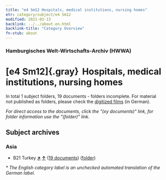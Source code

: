 ```yaml
---
title: "e4 Sm12 Hospitals, medical institutions, nursing homes"
etr: category/subject/e4 Sm12
modified: 2021-03-13
backlink: ../../about.en.html
backlink-title: "Category Overview"
fn-stub: about
---
```


### Hamburgisches Welt-Wirtschafts-Archiv (HWWA)
# [e4 Sm12]{.gray}&#8201; Hospitals, medical institutions, nursing homes&#160; 





In total 1 subject folders, 19 documents - folders incomplete.
For material not published as folders, please check the [digitized films](/film/h1_sh) (in German).

_For direct access to the documents, click the "(xy documents)" link, for folder information use the "(folder)" link._

## Subject archives



### Asia

- B21 Turkey [**&nearr;**](../../../geo/i/141111/about.en.html "Turkey (all folders)") [**&uarr;**](../../../geo/about.en.html#B21 "Country category system") (<a href="https://pm20.zbw.eu/dfgview/sh/141111,197658" title="about: Turkey : Hospitals, medical institutions, nursing homes" target="_blank">19 documents</a>) ([folder](../../../../folder/sh/1411xx/141111/1976xx/197658/about.en.html))


_* The English category label is an unchecked automated translation of the German label._

